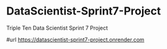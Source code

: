 # DataScientist-Sprint7-Project
Triple Ten Data Scientist Sprint 7 Project

#url
https://datascientist-sprint7-project.onrender.com
